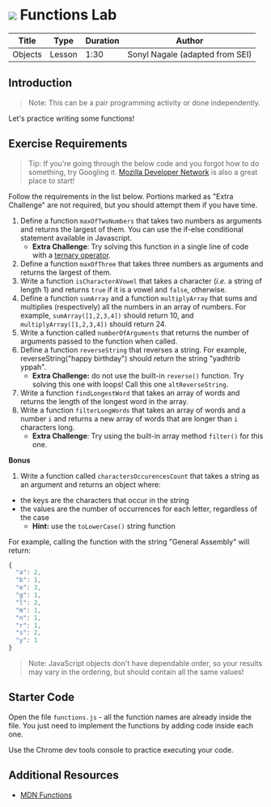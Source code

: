 # ![](https://ga-dash.s3.amazonaws.com/production/assets/logo-9f88ae6c9c3871690e33280fcf557f33.png) Functions Lab

| Title | Type | Duration | Author |
| -- | -- | -- | -- |
| Objects | Lesson | 1:30 | Sonyl Nagale (adapted from SEI) |

## Introduction

> Note: This can be a pair programming activity or done independently.

Let's practice writing some functions!

## Exercise Requirements

> Tip: If you're going through the below code and you forgot how to do something, try Googling it. [Mozilla Developer Network](https://developer.mozilla.org/en-US/) is also a great place to start!

Follow the requirements in the list below. Portions marked as "Extra Challenge" are not required, but you should attempt them if you have time.

1. Define a function `maxOfTwoNumbers` that takes two numbers as arguments and returns the largest of them. You can use the if-else conditional statement available in Javascript.
    * **Extra Challenge**: Try solving this function in a single line of code with a [ternary operator](https://developer.mozilla.org/en-US/docs/Web/JavaScript/Reference/Operators/Conditional_Operator).
1. Define a function `maxOfThree` that takes three numbers as arguments and returns the largest of them.
1. Write a function `isCharacterAVowel` that takes a character (_i.e._ a string of length 1) and returns `true` if it is a vowel and `false`, otherwise.
1. Define a function `sumArray` and a function `multiplyArray` that sums and multiplies (respectively) all the numbers in an array of numbers. For example, `sumArray([1,2,3,4])` should return 10, and `multiplyArray([1,2,3,4])` should return 24.
1. Write a function called `numberOfArguments` that returns the number of arguments passed to the function when called.
1. Define a function `reverseString` that reverses a string. For example, reverseString("happy birthday") should return the string "yadhtrib yppah".
    * **Extra Challenge:** do not use the built-in `reverse()` function. Try solving this one with loops! Call this one `altReverseString`.
1. Write a function `findLongestWord` that takes an array of words and returns the length of the longest word in the array.
1. Write a function `filterLongWords` that takes an array of words and a number `i` and returns a new array of words that are longer than `i` characters long.
    * **Extra Challenge**: Try using the built-in array method `filter()` for this one.


**Bonus**

1. Write a function called `charactersOccurencesCount` that takes a string as an argument and returns an object where:

  - the keys are the characters that occur in the string
  - the values are the number of occurrences for each letter, regardless of the case
    * **Hint:** use the `toLowerCase()` string function

For example, calling the function with the string "General Assembly" will return:

```javascript
{
  "a": 2,
  "b": 1,
  "e": 3,
  "g": 1,
  "l": 2,
  "m": 1,
  "n": 1,
  "r": 1,
  "s": 2,
  "y": 1
}
```

> Note: JavaScript objects don't have dependable order, so your results may vary in the ordering, but should contain all the same values!

## Starter Code

Open the file `functions.js` - all the function names are already inside the file. You just need to implement the functions by adding code inside each one.

Use the Chrome dev tools console to practice executing your code.

## Additional Resources

- [MDN Functions](https://developer.mozilla.org/en-US/docs/Web/JavaScript/Guide/Functions)
